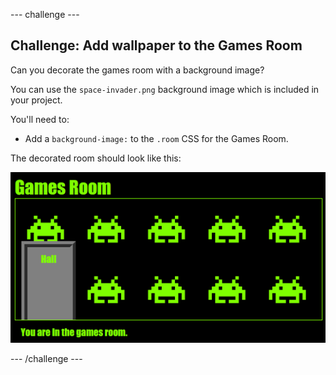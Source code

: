--- challenge ---
## Challenge: Add wallpaper to the Games Room

Can you decorate the games room with a background image?

You can use the `space-invader.png` background image which is included in your project. 

You'll need to:

+ Add a `background-image:` to the `.room` CSS for the Games Room. 

The decorated room should look like this:

![screenshot](images/rooms-games-finished.png)	




--- /challenge ---